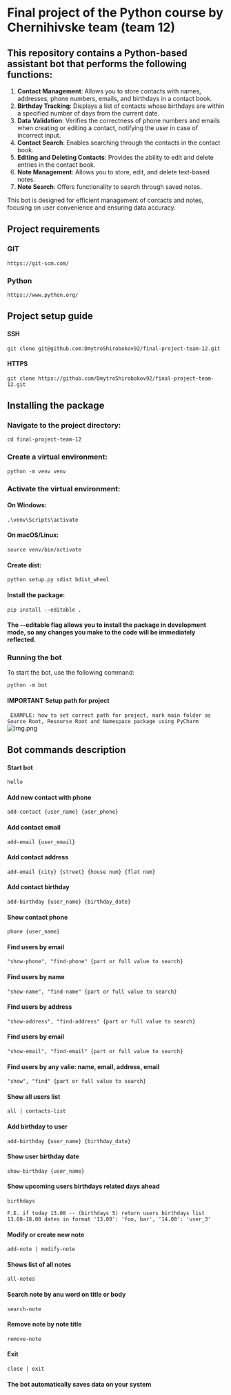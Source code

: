 # Final project of the Python course by Chernihivske team (team 12)

## This repository contains a **Python-based assistant** bot that performs the following functions:

1. **Contact Management**: Allows you to store contacts with names, addresses, phone numbers, emails, and birthdays in a contact book.
2. **Birthday Tracking**: Displays a list of contacts whose birthdays are within a specified number of days from the current date.
3. **Data Validation**: Verifies the correctness of phone numbers and emails when creating or editing a contact, notifying the user in case of incorrect input.
4. **Contact Search**: Enables searching through the contacts in the contact book.
5. **Editing and Deleting Contacts**: Provides the ability to edit and delete entries in the contact book.
6. **Note Management**: Allows you to store, edit, and delete text-based notes.
7. **Note Search**: Offers functionality to search through saved notes. 

This bot is designed for efficient management of contacts and notes, focusing on user convenience and ensuring data accuracy.

## Project requirements

### GIT
```https://git-scm.com/```

### Python
```https://www.python.org/```

## Project setup guide

#### SSH
``git clone git@github.com:DmytroShirobokov92/final-project-team-12.git``

#### HTTPS
``git clone https://github.com/DmytroShirobokov92/final-project-team-12.git``

## Installing the package
### Navigate to the project directory:

```cd final-project-team-12```

### Create a virtual environment:

```python -m venv venv```

### Activate the virtual environment:

#### On Windows:
```.\venv\Scripts\activate```
#### On macOS/Linux:
```source venv/bin/activate```
#### Create dist:

```python setup.py sdist bdist_wheel```

#### Install the package:

```pip install --editable .```

#### The --editable flag allows you to install the package in development mode, so any changes you make to the code will be immediately reflected.

### Running the bot
To start the bot, use the following command:

```python -m bot```

#### IMPORTANT Setup path for project
`` EXAMPLE: how to set correct path for project, mark main folder as Source Root, Resourse Root and Namespace package using PyCharm``
![img.png](img.png)

## Bot commands description

#### Start bot
```hello```

#### Add new contact with phone
```add-contact {user_name} {user_phone}```

#### Add contact email 
```add-email {user_email}```

#### Add contact address 
```add-email {city} {street} {house num} {flat num}```

#### Add contact birthday
```add-birthday {user_name} {birthday_date}```

#### Show contact phone
```phone {user_name}```

#### Find users by email
```"show-phone", "find-phone" {part or full value to search}```

#### Find users by name
```"show-name", "find-name" {part or full value to search}```

#### Find users by address
```"show-address", "find-address" {part or full value to search}```

#### Find users by email
```"show-email", "find-email" {part or full value to search}```

#### Find users by any valie: name, email, address, email
```"show", "find" {part or full value to search}```

#### Show all users list
```all | contacts-list```

#### Add birthday to user
```add-birthday {user_name} {birthday_date}```

#### Show user birthday date
```show-birthday {user_name}```

#### Show upcoming users birthdays related days ahead 
```birthdays```

``F.E. if today 13.08 -- (birthdays 5) return users birthdays list 13.08-18.08 dates in format '13.08': 'foo, bar', '14.08': 'user_3'``

#### Modify or create new note
```add-note | modify-note```

#### Shows list of all notes
```all-notes```

#### Search note by anu word on title or body
```search-note```

#### Remove note by note title
```remove-note```

#### Exit
```close | exit```

#### The bot automatically saves data on your system